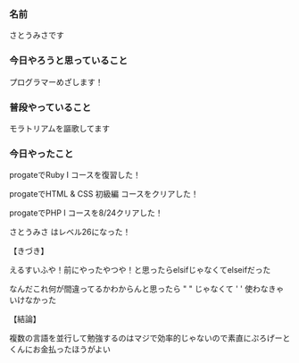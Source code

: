 ### 名前

さとうみさです

### 今日やろうと思っていること

プログラマーめざします！

### 普段やっていること

モラトリアムを謳歌してます

### 今日やったこと

progateでRuby Ⅰ コースを復習した！

progateでHTML & CSS 初級編 コースをクリアした！

progateでPHP Ⅰ コースを8/24クリアした！

さとうみさ はレベル26になった！

【きづき】

えるすいふや！前にやったやつや！と思ったらelsifじゃなくてelseifだった

なんだこれ何が間違ってるかわからんと思ったら " " じゃなくて ' ' 使わなきゃいけなかった

【結論】

複数の言語を並行して勉強するのはマジで効率的じゃないので素直にぷろげーとくんにお金払ったほうがよい
